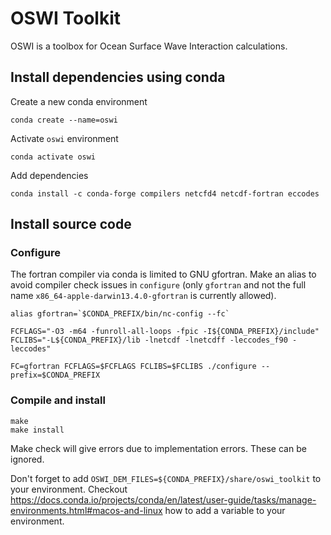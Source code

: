 # OSWI Toolkit

OSWI is a toolbox for Ocean Surface Wave Interaction calculations.

## Install dependencies using conda

Create a new conda environment
```
conda create --name=oswi
```

Activate `oswi` environment
```
conda activate oswi
```

Add dependencies
```
conda install -c conda-forge compilers netcfd4 netcdf-fortran eccodes
```

## Install source code

### Configure

The fortran compiler via conda is limited to GNU gfortran.
Make an alias to avoid compiler check issues in `configure` (only `gfortran` and not the full name `x86_64-apple-darwin13.4.0-gfortran` is currently allowed).

```
alias gfortran=`$CONDA_PREFIX/bin/nc-config --fc`

FCFLAGS="-O3 -m64 -funroll-all-loops -fpic -I${CONDA_PREFIX}/include"
FCLIBS="-L${CONDA_PREFIX}/lib -lnetcdf -lnetcdff -leccodes_f90 -leccodes"

FC=gfortran FCFLAGS=$FCFLAGS FCLIBS=$FCLIBS ./configure --prefix=$CONDA_PREFIX
```

### Compile and install
 
```
make
make install
```

Make check will give errors due to implementation errors. These can be ignored.


Don't forget to add `OSWI_DEM_FILES=${CONDA_PREFIX}/share/oswi_toolkit` to your environment.
Checkout https://docs.conda.io/projects/conda/en/latest/user-guide/tasks/manage-environments.html#macos-and-linux how to add a variable to your environment.
